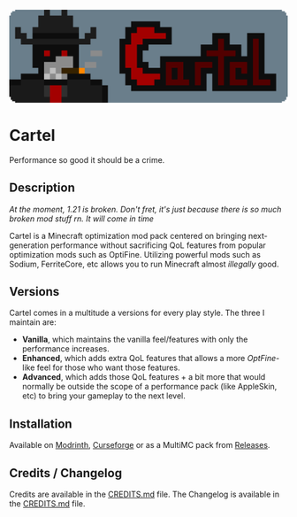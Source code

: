 ![Cartel](https://raw.githubusercontent.com/CartelModpack/Cartel/master/icons/logo.png "Cartel")

# Cartel

Performance so good it should be a crime.

## Description

_At the moment, 1.21 is broken. Don't fret, it's just because there is so much broken mod stuff rn. It will come in time_

Cartel is a Minecraft optimization mod pack centered on bringing next-generation performance without sacrificing QoL features from popular optimization mods such as OptiFine. Utilizing powerful mods such as Sodium, FerriteCore, etc allows you to run Minecraft almost _illegally_ good.

## Versions

Cartel comes in a multitude a versions for every play style. The three I maintain are:

- **Vanilla**, which maintains the vanilla feel/features with only the performance increases.
- **Enhanced**, which adds extra QoL features that allows a more _OptFine_-like feel for those who want those features.
- **Advanced**, which adds those QoL features + a bit more that would normally be outside the scope of a performance pack (like AppleSkin, etc) to bring your gameplay to the next level.

## Installation

Available on [Modrinth](https://modrinth.com/modpack/cartel), [Curseforge](https://legacy.curseforge.com/minecraft/modpacks/cartel) or as a MultiMC pack from [Releases](https://github.com/CartelModpack/Cartel/releases).

## Credits / Changelog

Credits are available in the [CREDITS.md](https://github.com/CartelModpack/Cartel/blob/master/CREDITS.md) file.
The Changelog is available in the [CREDITS.md](https://github.com/CartelModpack/Cartel/blob/master/CHANGELOG.md) file.
